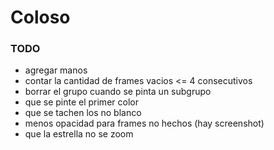# Coloso

### TODO

- agregar manos
- contar la cantidad de frames vacios <= 4 consecutivos
- borrar el grupo cuando se pinta un subgrupo
- que se pinte el primer color
- que se tachen los no blanco
- menos opacidad para frames no hechos (hay screenshot)
- que la estrella no se zoom
